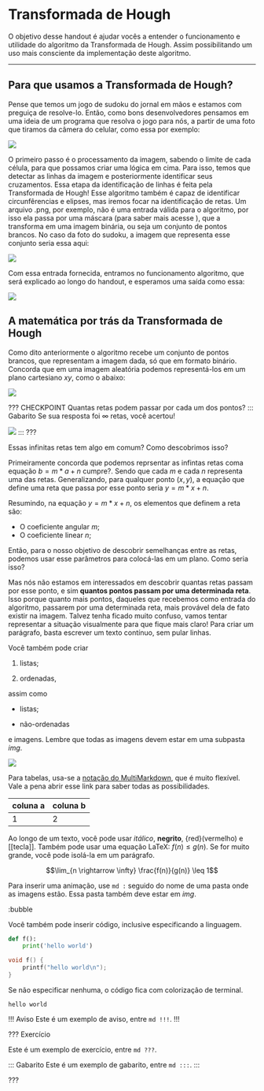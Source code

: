 Transformada de Hough
======

O objetivo desse handout é ajudar vocês a entender o funcionamento e utilidade do algoritmo da Transformada de Hough. Assim possibilitando um uso mais consciente da implementação deste algoritmo.
____________

Para que usamos a Transformada de Hough?
---------

Pense que temos um jogo de sudoku do jornal em mãos e estamos com preguiça de resolve-lo. Então, como bons desenvolvedores pensamos em uma ideia de um programa que resolva o jogo para nós, a partir de uma foto que tiramos da câmera do celular, como essa por exemplo:

![](sudoku_limpo.jpg)

O primeiro passo é o processamento da imagem, sabendo o limite de cada célula, para que possamos criar uma lógica em cima. Para isso, temos que detectar as linhas da imagem e posteriormente identificar seus cruzamentos. Essa etapa da identificação de linhas é feita pela Transformada de Hough! Esse algoritmo também é capaz de identificar circunfêrencias e elipses, mas iremos focar na identificação de retas. Um arquivo .png, por exemplo, não é uma entrada válida para o algoritmo, por isso ela passa por uma máscara (para saber mais acesse ), que a transforma em uma imagem binária, ou seja um conjunto de pontos brancos. No caso da foto do sudoku, a imagem que representa esse conjunto seria essa aqui:

![](sudoku_preto_e_branco.png)

Com essa entrada fornecida, entramos no funcionamento algoritmo, que será explicado ao longo do handout, e esperamos uma saída como essa:

![](sudoku_saida.png)

A matemática por trás da Transformada de Hough
---------

Como dito anteriormente o algoritmo recebe um conjunto de pontos brancos, que representam a imagem dada, só que em formato binário. Concorda que em uma imagem aleatória podemos representá-los em um plano cartesiano $xy$, como o abaixo:

![](pontos1.jpg)


??? CHECKPOINT
Quantas retas podem passar por cada um dos pontos?
::: Gabarito
Se sua resposta foi $\infty$ retas, você acertou!

![](infinitasretas.png)
:::
???

Essas infinitas retas tem algo em comum? Como descobrimos isso?

Primeiramente concorda que podemos reprsentar as infintas retas coma equação $b = m*a + n$ cumpre?. Sendo que cada $m$ e cada $n$ representa uma das retas.
Generalizando, para qualquer ponto $(x,y)$, a equação que define uma reta que passa por esse ponto seria $y = m*x + n$.

Resumindo, na equação $y = m*x + n$, os elementos que definem a reta são:
* O coeficiente angular $m$;
* O coeficiente linear $n$;

Então, para o nosso objetivo de descobrir semelhanças entre as retas, podemos usar esse parâmetros para colocá-las em um plano. Como seria isso?

Mas nós não estamos em interessados em descobrir quantas retas passam por esse ponto, e sim **quantos pontos passam por uma determinada reta**. Isso porque quanto mais pontos, daqueles que recebemos como entrada do algoritmo, passarem por uma determinada reta, mais provável dela de fato existir na imagem. Talvez tenha ficado muito confuso, vamos tentar representar a situação visualmente para que fique mais claro!
Para criar um parágrafo, basta escrever um texto contínuo, sem pular linhas.

Você também pode criar

1. listas;

2. ordenadas,

assim como

* listas;

* não-ordenadas

e imagens. Lembre que todas as imagens devem estar em uma subpasta *img*.

![](logo.png)

Para tabelas, usa-se a [notação do
MultiMarkdown](https://fletcher.github.io/MultiMarkdown-6/syntax/tables.html),
que é muito flexível. Vale a pena abrir esse link para saber todas as
possibilidades.

| coluna a | coluna b |
|----------|----------|
| 1        | 2        |

Ao longo de um texto, você pode usar *itálico*, **negrito**, {red}(vermelho) e
[[tecla]]. Também pode usar uma equação LaTeX: $f(n) \leq g(n)$. Se for muito
grande, você pode isolá-la em um parágrafo.

$$\lim_{n \rightarrow \infty} \frac{f(n)}{g(n)} \leq 1$$

Para inserir uma animação, use `md :` seguido do nome de uma pasta onde as
imagens estão. Essa pasta também deve estar em *img*.

:bubble

Você também pode inserir código, inclusive especificando a linguagem.

``` py
def f():
    print('hello world')
```

``` c
void f() {
    printf("hello world\n");
}
```

Se não especificar nenhuma, o código fica com colorização de terminal.

```
hello world
```


!!! Aviso
Este é um exemplo de aviso, entre `md !!!`.
!!!


??? Exercício

Este é um exemplo de exercício, entre `md ???`.

::: Gabarito
Este é um exemplo de gabarito, entre `md :::`.
:::

???
